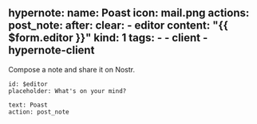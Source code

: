 hypernote:
  name: Poast
  icon: mail.png
actions:
  post_note:
    after:
      clear:
        - editor
    content: "{{ $form.editor }}"
    kind: 1
    tags:
      - - client
        - hypernote-client
---

Compose a note and share it on Nostr.


```markdown-editor
id: $editor
placeholder: What's on your mind?
```



```button
text: Poast
action: post_note
```
